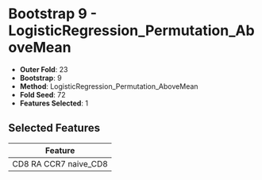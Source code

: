 # Bootstrap 9 - LogisticRegression_Permutation_AboveMean

- **Outer Fold**: 23
- **Bootstrap**: 9
- **Method**: LogisticRegression_Permutation_AboveMean
- **Fold Seed**: 72
- **Features Selected**: 1

## Selected Features

| Feature |
|---------|
| CD8 RA CCR7 naive_CD8 |
